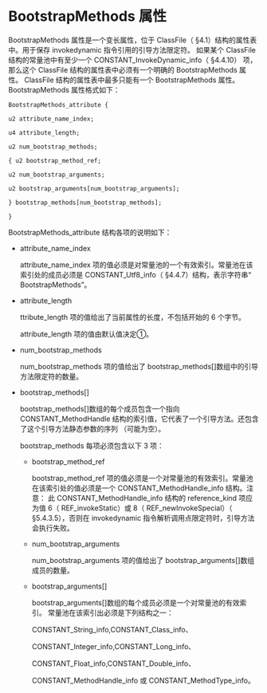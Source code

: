 # BootstrapMethods 属性

BootstrapMethods 属性是一个变长属性，位于 ClassFile（ §4.1）结构的属性表中。用于保存 invokedynamic 指令引用的引导方法限定符。
如果某个 ClassFile 结构的常量池中有至少一个 CONSTANT_InvokeDynamic_info（ §4.4.10） 项，那么这个 ClassFile 结构的属性表中必须有一个明确的 BootstrapMethods 属性。 ClassFile 结构的属性表中最多只能有一个 BootstrapMethods 属性。
BootstrapMethods 属性格式如下：

```
BootstrapMethods_attribute {

u2 attribute_name_index;

u4 attribute_length;

u2 num_bootstrap_methods;

{ u2 bootstrap_method_ref;

u2 num_bootstrap_arguments;

u2 bootstrap_arguments[num_bootstrap_arguments];

} bootstrap_methods[num_bootstrap_methods];

}
```

BootstrapMethods_attribute 结构各项的说明如下：

* attribute_name_index

  attribute_name_index 项的值必须是对常量池的一个有效索引。常量池在该索引处的成员必须是 CONSTANT_Utf8_info（ §4.4.7）结构，表示字符串“ BootstrapMethods”。

* attribute_length

  ttribute_length 项的值给出了当前属性的长度，不包括开始的 6 个字节。

  attribute_length 项的值由默认值决定①。

* num_bootstrap_methods

  num_bootstrap_methods 项的值给出了 bootstrap_methods[]数组中的引导方法限定符的数量。

* bootstrap_methods[]

  bootstrap_methods[]数组的每个成员包含一个指向 CONSTANT_MethodHandle 结构的索引值，它代表了一个引导方法。还包含了这个引导方法静态参数的序列 （可能为空）。

  bootstrap_methods 每项必须包含以下 3 项：

  * bootstrap_method_ref

    bootstrap_method_ref 项的值必须是一个对常量池的有效索引。常量池在该索引处的值必须是一个 CONSTANT_MethodHandle_info 结构。注意： 此 CONSTANT_MethodHandle_info 结构的 reference_kind 项应为值 6（ REF_invokeStatic）或 8（ REF_newInvokeSpecial）（ §5.4.3.5），否则在 invokedynamic 指令解析调用点限定符时，引导方法会执行失败。

  * num_bootstrap_arguments

    num_bootstrap_arguments 项的值给出了 bootstrap_arguments[]数组成员的数量。

  * bootstrap_arguments[]

    bootstrap_arguments[]数组的每个成员必须是一个对常量池的有效索引。 常量池在该索引出必须是下列结构之一：

    CONSTANT_String_info,CONSTANT_Class_info、

    CONSTANT_Integer_info,CONSTANT_Long_info、 

    CONSTANT_Float_info,CONSTANT_Double_info、

    CONSTANT_MethodHandle_info 或 CONSTANT_MethodType_info。 